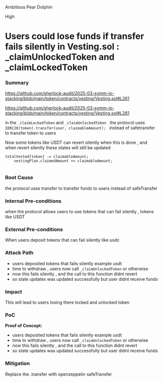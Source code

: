 Ambitious Pear Dolphin

High

# Users could lose funds if transfer fails silently in Vesting.sol : _claimUnlockedToken and  _claimLockedToken

### Summary

https://github.com/sherlock-audit/2025-03-symm-io-stacking/blob/main/token/contracts/vesting/Vesting.sol#L261

https://github.com/sherlock-audit/2025-03-symm-io-stacking/blob/main/token/contracts/vesting/Vesting.sol#L281

in the `_claimLockedToken` and `_claimUnlockedToken ` the protocol uses `IERC20(token).transfer(user, claimableAmount); ` instead of safetransfer to transfer token to users 

Now some tokens like USDT can revert silently when this is done , and when revert silently these states will still be updated 
```solidity
totalVested[token] -= claimableAmount;  
    vestingPlan.claimedAmount += claimableAmount;  
  
```
  

### Root Cause

the protocol uses transfer to transfer funds to users instead of safeTransfer

### Internal Pre-conditions

when the protocol allows users to use tokens that can fail silently , tokens like USDT 

### External Pre-conditions

When users deposit tokens that can fail silently like usdc

### Attack Path

* users deposited  tokens that fails silently example usdt
* time to withdraw , users now call `_claimUnlockedToken` or otherwise
* now this fails silently , and the call to this function didnt revert 
* so state updates was updated successfully but user didnt receive funds 
  

### Impact

This will lead to users losing there locked and unlocked token 

### PoC

**Proof of Concept:**
* users deposited  tokens that fails silently example usdt
* time to withdraw , users now call `_claimUnlockedToken` or otherwise
* now this fails silently , and the call to this function didnt revert 
* so state updates was updated successfully but user didnt receive funds 
  

### Mitigation

Replace the .transfer with openzeppelin safeTransfer
